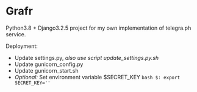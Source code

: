 # Grafr
Python3.8 + Django3.2.5 project for my own implementation of telegra.ph service.

Deployment:
* Update settings.py, *also use script update_settings.py.sh*
* Update gunicorn_config.py
* Update gunicorn_start.sh
* *Optional:* Set environment variable $SECRET_KEY `bash $: export SECRET_KEY=''`
